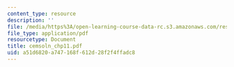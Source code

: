 ```yaml
---
content_type: resource
description: ''
file: /media/https%3A/open-learning-course-data-rc.s3.amazonaws.com/res-6-001-continuum-electromechanics-spring-2009/a51d6820a747168f612d28f2f4ffadc8_cemsoln_chp11.pdf
file_type: application/pdf
resourcetype: Document
title: cemsoln_chp11.pdf
uid: a51d6820-a747-168f-612d-28f2f4ffadc8
---
```


